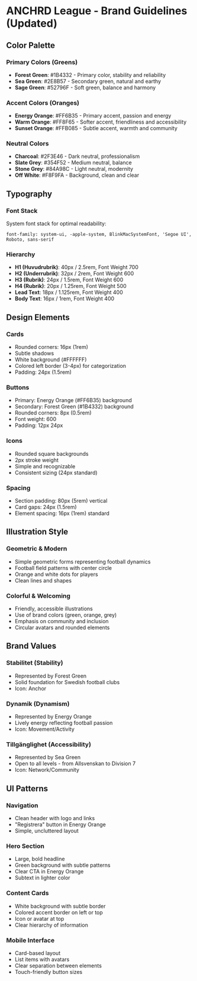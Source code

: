 # ANCHRD League - Brand Guidelines (Updated)

## Color Palette

### Primary Colors (Greens)
- **Forest Green**: #1B4332 - Primary color, stability and reliability
- **Sea Green**: #2E8B57 - Secondary green, natural and earthy
- **Sage Green**: #52796F - Soft green, balance and harmony

### Accent Colors (Oranges)
- **Energy Orange**: #FF6B35 - Primary accent, passion and energy
- **Warm Orange**: #FF8F65 - Softer accent, friendliness and accessibility
- **Sunset Orange**: #FFB085 - Subtle accent, warmth and community

### Neutral Colors
- **Charcoal**: #2F3E46 - Dark neutral, professionalism
- **Slate Grey**: #354F52 - Medium neutral, balance
- **Stone Grey**: #84A98C - Light neutral, modernity
- **Off White**: #F8F9FA - Background, clean and clear

## Typography

### Font Stack
System font stack for optimal readability:
```
font-family: system-ui, -apple-system, BlinkMacSystemFont, 'Segoe UI', Roboto, sans-serif
```

### Hierarchy
- **H1 (Huvudrubrik)**: 40px / 2.5rem, Font Weight 700
- **H2 (Underrubrik)**: 32px / 2rem, Font Weight 600
- **H3 (Rubrik)**: 24px / 1.5rem, Font Weight 600
- **H4 (Rubrik)**: 20px / 1.25rem, Font Weight 500
- **Lead Text**: 18px / 1.125rem, Font Weight 400
- **Body Text**: 16px / 1rem, Font Weight 400

## Design Elements

### Cards
- Rounded corners: 16px (1rem)
- Subtle shadows
- White background (#FFFFFF)
- Colored left border (3-4px) for categorization
- Padding: 24px (1.5rem)

### Buttons
- Primary: Energy Orange (#FF6B35) background
- Secondary: Forest Green (#1B4332) background
- Rounded corners: 8px (0.5rem)
- Font weight: 600
- Padding: 12px 24px

### Icons
- Rounded square backgrounds
- 2px stroke weight
- Simple and recognizable
- Consistent sizing (24px standard)

### Spacing
- Section padding: 80px (5rem) vertical
- Card gaps: 24px (1.5rem)
- Element spacing: 16px (1rem) standard

## Illustration Style

### Geometric & Modern
- Simple geometric forms representing football dynamics
- Football field patterns with center circle
- Orange and white dots for players
- Clean lines and shapes

### Colorful & Welcoming
- Friendly, accessible illustrations
- Use of brand colors (green, orange, grey)
- Emphasis on community and inclusion
- Circular avatars and rounded elements

## Brand Values

### Stabilitet (Stability)
- Represented by Forest Green
- Solid foundation for Swedish football clubs
- Icon: Anchor

### Dynamik (Dynamism)
- Represented by Energy Orange
- Lively energy reflecting football passion
- Icon: Movement/Activity

### Tillgänglighet (Accessibility)
- Represented by Sea Green
- Open to all levels - from Allsvenskan to Division 7
- Icon: Network/Community

## UI Patterns

### Navigation
- Clean header with logo and links
- "Registrera" button in Energy Orange
- Simple, uncluttered layout

### Hero Section
- Large, bold headline
- Green background with subtle patterns
- Clear CTA in Energy Orange
- Subtext in lighter color

### Content Cards
- White background with subtle border
- Colored accent border on left or top
- Icon or avatar at top
- Clear hierarchy of information

### Mobile Interface
- Card-based layout
- List items with avatars
- Clear separation between elements
- Touch-friendly button sizes
